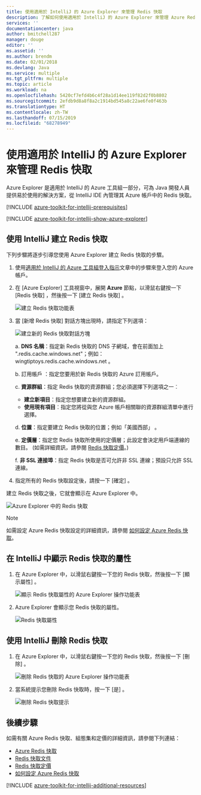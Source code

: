 ```yaml
---
title: 使用適用於 IntelliJ 的 Azure Explorer 來管理 Redis 快取
description: 了解如何使用適用於 IntelliJ 的 Azure Explorer 來管理 Azure Redis 快取。
services: ''
documentationcenter: java
author: bmitchell287
manager: douge
editor: ''
ms.assetid: ''
ms.author: brendm
ms.date: 02/01/2018
ms.devlang: Java
ms.service: multiple
ms.tgt_pltfrm: multiple
ms.topic: article
ms.workload: na
ms.openlocfilehash: 5420cf7efd4b6c4f28a1d14ee119f82d2f0b8802
ms.sourcegitcommit: 2efdb9d8a8f8a2c1914bd545a8c22ae6fe0f463b
ms.translationtype: HT
ms.contentlocale: zh-TW
ms.lasthandoff: 07/15/2019
ms.locfileid: "68278949"
---
```

# <a name="managing-redis-caches-using-the-azure-explorer-for-intellij"></a>使用適用於 IntelliJ 的 Azure Explorer 來管理 Redis 快取

Azure Explorer 是適用於 IntelliJ 的 Azure 工具組一部分，可為 Java 開發人員提供易於使用的解決方案，從 IntelliJ IDE 內管理其 Azure 帳戶中的 Redis 快取。

[!INCLUDE [azure-toolkit-for-intellij-prerequisites](../includes/azure-toolkit-for-intellij-prerequisites.md)]

[!INCLUDE [azure-toolkit-for-intellij-show-azure-explorer](../includes/azure-toolkit-for-intellij-show-azure-explorer.md)]

## <a name="create-a-redis-cache-by-using-intellij"></a>使用 IntelliJ 建立 Redis 快取

下列步驟將逐步引導您使用 Azure Explorer 建立 Redis 快取的步驟。

1. 使用[適用於 IntelliJ 的 Azure 工具組登入指示]文章中的步驟來登入您的 Azure 帳戶。

1. 在 [Azure Explorer]  工具視窗中，展開 **Azure** 節點，以滑鼠右鍵按一下 [Redis 快取]  ，然後按一下 [建立 Redis 快取]  。

   ![建立 Redis 快取功能表][CR01]

1. 當 [新增 Redis 快取]  對話方塊出現時，請指定下列選項：

   ![建立新的 Redis 快取對話方塊][CR02]

   a. **DNS 名稱**：指定新 Redis 快取的 DNS 子網域，會在前面加上 ".redis.cache.windows.net"；例如：wingtiptoys.redis.cache.windows.net  。

   b. 訂用帳戶  ：指定您要用於新 Redis 快取的 Azure 訂用帳戶。

   c. **資源群組**：指定 Redis 快取的資源群組；您必須選擇下列選項之一︰ 
      * **建立新項目**：指定您想要建立新的資源群組。 
      * **使用現有項目**︰指定您將從與您 Azure 帳戶相關聯的資源群組清單中進行選擇。 

   d. **位置**：指定要建立 Redis 快取的位置；例如「美國西部」  。

   e. **定價層**：指定您 Redis 快取所使用的定價層；此設定會決定用戶端連線的數目。 (如需詳細資訊，請參閱 [Redis 快取定價]。)

   f. **非 SSL 連接埠**：指定 Redis 快取是否可允許非 SSL 連線；預設只允許 SSL 連線。

1. 指定所有的 Redis 快取設定後，請按一下 [確定]  。

建立 Redis 快取之後，它就會顯示在 Azure Explorer 中。

   ![Azure Explorer 中的 Redis 快取][CR03]

> [!NOTE]
>
> 如需設定 Azure Redis 快取設定的詳細資訊，請參閱 [如何設定 Azure Redis 快取]。
>

## <a name="display-the-properties-for-your-redis-cache-in-intellij"></a>在 IntelliJ 中顯示 Redis 快取的屬性

1. 在 Azure Explorer 中，以滑鼠右鍵按一下您的 Redis 快取，然後按一下 [顯示屬性]  。

   ![顯示 Redis 快取屬性的 Azure Explorer 操作功能表][SP01]

1. Azure Explorer 會顯示您 Redis 快取的屬性。

   ![Redis 快取屬性][SP02]

## <a name="delete-your-redis-cache-by-using-intellij"></a>使用 IntelliJ 刪除 Redis 快取

1. 在 Azure Explorer 中，以滑鼠右鍵按一下您的 Redis 快取，然後按一下 [刪除]  。

   ![刪除 Redis 快取的 Azure Explorer 操作功能表][DE01]

1. 當系統提示您刪除 Redis 快取時，按一下 [是]  。

   ![刪除 Redis 快取提示][DE02]

## <a name="next-steps"></a>後續步驟

如需有關 Azure Redis 快取、組態集和定價的詳細資訊，請參閱下列連結：

* [Azure Redis 快取]
* [Redis 快取文件]
* [Redis 快取定價]
* [如何設定 Azure Redis 快取]

[!INCLUDE [azure-toolkit-for-intellij-additional-resources](../includes/azure-toolkit-for-intellij-additional-resources.md)]

<!-- URL List -->

[Redis 快取定價]: https://azure.microsoft.com/pricing/details/cache/
[Azure Redis 快取]: https://azure.microsoft.com/services/cache/
[Redis 快取文件]: /azure/redis-cache
[如何設定 Azure Redis 快取]: /azure/redis-cache/cache-configure
[適用於 IntelliJ 的 Azure 工具組登入指示]: ./azure-toolkit-for-intellij-sign-in-instructions.md

<!-- IMG List -->

[CR01]: media/azure-toolkit-for-intellij-managing-redis-caches-using-azure-explorer/CR01.png
[CR02]: media/azure-toolkit-for-intellij-managing-redis-caches-using-azure-explorer/CR02.png
[CR03]: media/azure-toolkit-for-intellij-managing-redis-caches-using-azure-explorer/CR03.png

[SP01]: media/azure-toolkit-for-intellij-managing-redis-caches-using-azure-explorer/SP01.png
[SP02]: media/azure-toolkit-for-intellij-managing-redis-caches-using-azure-explorer/SP02.png

[DE01]: media/azure-toolkit-for-intellij-managing-redis-caches-using-azure-explorer/DE01.png
[DE02]: media/azure-toolkit-for-intellij-managing-redis-caches-using-azure-explorer/DE02.png
